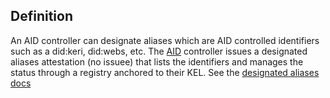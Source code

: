 ## Definition

An AID controller can designate aliases which are AID controlled identifiers such as a did:keri, did:webs, etc. The [AID](AID) controller issues a designated aliases attestation (no issuee) that lists the identifiers and manages the status through a registry anchored to their KEL. See the [designated aliases docs](https://weboftrust.github.io/schema/desig-aliases)